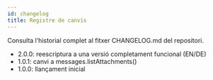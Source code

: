 ```yaml
---
id: changelog
title: Registre de canvis
---
```


Consulta l’historial complet al fitxer CHANGELOG.md del repositori.

- 2.0.0: reescriptura a una versió completament funcional (EN/DE)
- 1.0.1: canvi a messages.listAttachments()
- 1.0.0: llançament inicial
